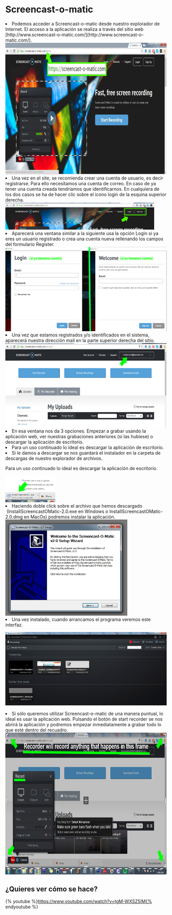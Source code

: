 
# Screencast-o-matic

<li dir="ltr">
Podemos acceder a Screencast-o-matic desde nuestro explorador de Internet. El acceso a la aplicación se realiza a través del sitio web [http://www.screencast-o-matic.com/](http://www.screencast-o-matic.com/).
</li>

<img src="img/ScCoMimage07.jpg" height="409" />

<li dir="ltr">
Una vez en el site, se recomienda crear una cuenta de usuario, es decir registrarse. Para ello necesitamos una cuenta de correo. En caso de ya tener una cuenta creada tendríamos que identificarnos. En cualquiera de los dos casos se ha de hacer clic sobre el icono login de la esquina superior derecha.
</li>

<img src="img/ScCoMimage03.jpg" height="84" />

<li dir="ltr">
Aparecerá una ventana similar a la siguiente usa la opción Login si ya eres un usuario registrado o crea una cuenta nueva rellenando los campos del formulario Register.
</li>

<img src="img/ScCoMimage05.jpg" height="262" />

<li dir="ltr">
Una vez que estamos registrados y/o identificados en el sistema, aparecerá nuestra dirección mail en la parte superior derecha del sitio.
</li>

<img src="img/ScCoMimage01.jpg" height="262" />

<li dir="ltr">
En esa ventana nos da 3 opciones. Empezar a grabar usando la aplicación web, ver nuestras grabaciones anteriores (si las hubiese) o descargar la aplicación de escritorio.
</li>
<li dir="ltr">
Para un uso continuado lo ideal es descargar la aplicación de escritorio.
</li>
<li dir="ltr">
Si le damos a descargar se nos guardará el instalador en la carpeta de descargas de nuestro explorador de archivos.
</li>

Para un uso continuado lo ideal es descargar la aplicación de escritorio.

<img src="img/ScCoMimage02.jpg" height="83" />

<li dir="ltr">
Haciendo doble click sobre el archivo que hemos descargado  (InstallScreencastOMatic-2.0.exe en Windows o InstallScreencastOMatic-2.0.dmg en MacOs) podremos instalar la aplicación.
</li>

<img src="img/ScCoMimage08.jpg" height="299" />

<li dir="ltr">
Una vez instalado, cuando arrancamos el programa veremos este interfaz.
</li>

![](/assets/ScCoMimage00.jpg)
<li dir="ltr">
Si sólo queremos utilizar Screencast-o-matic de una manera puntual, lo ideal es usar la aplicación web. Pulsando el botón de start recorder se nos abrirá la aplicación y podremos empezar inmediatamente a grabar todo lo que esté dentro del recuadro.
</li>

<img src="img/ScCoMimage04.jpg" height="441" />

## ¿Quieres ver cómo se hace?

{% youtube %}https://www.youtube.com/watch?v=tgM-WXSZ5IM{% endyoutube %}

